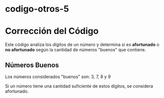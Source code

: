# codigo-otros-5
# Corrección del Código

Este código analiza los dígitos de un número y determina si es **afortunado** o **no afortunado** según la cantidad de números "buenos" que contiene.

## Números Buenos  
Los números considerados "buenos" son:  3, 7, 8 y 9

Si un número tiene una cantidad suficiente de estos dígitos, se considera afortunado.  
